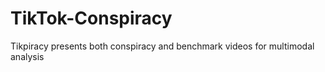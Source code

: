 # TikTok-Conspiracy
Tikpiracy presents both conspiracy and benchmark videos for multimodal analysis
